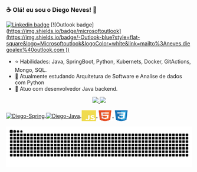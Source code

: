 <!-- ### Hi there 👋 -->

<!--
**diegosneves/diegosneves** is a ✨ _special_ ✨ repository because its `README.md` (this file) appears on your GitHub profile.

Here are some ideas to get you started:

- 🔭 I’m currently working on ...
- 🌱 I’m currently learning ...
- 👯 I’m looking to collaborate on ...
- 🤔 I’m looking for help with ...
- 💬 Ask me about ...
- 📫 How to reach me: ...
- 😄 Pronouns: ...
- ⚡ Fun fact: ...
-->

 ### ☕ Olá! eu sou o Diego Neves! 👋
 
 

[![Linkedin badge](https://img.shields.io/badge/-Linkedin-blue?flat-square&logo=Linkedin&logoColor=white&link=https://www.linkedin.com/in/diego-neves-224208177/)](https://www.linkedin.com/in/diego-neves-224208177/) [![Outlook badge]([https://img.shields.io/badge/microsoftoutlook](https://img.shields.io/badge/-Outlook-blue?style=flat-square&logo=Microsoftoutlook&logoColor=white&link=mailto%3Aneves.diegoalex%40outlook.com
))](mailto:neves.diegoalex@outlook.com)

- ⭐ Habilidades: Java, SpringBoot, Python, Kubernets, Docker, GitActions, Mongo, SQL.
- 🌱 Atualmente estudando Arquitetura de Software e Analise de dados com Python
- 🔭 Atuo com desenvolvedor Java backend.

<div align="center">
  <a href="https://github.com/diegosneves">
  <img height="180em" src="https://github-readme-stats.vercel.app/api?username=diegosneves&show_icons=true&theme=dark&include_all_commits=true&count_private=true"/>
  <img height="180em" src="https://github-readme-stats.vercel.app/api/top-langs/?username=diegosneves&layout=compact&langs_count=7&theme=dark"/>
</div>
 
 <div style="display: inline_block"><br>
  <img align="center" alt="Diego-Spring" height="30" width="40" src="https://cdn.jsdelivr.net/gh/devicons/devicon/icons/spring/spring-original.svg" />
  <img align="center" alt="Diego-Java" height="30" width="40" src="https://cdn.jsdelivr.net/gh/devicons/devicon/icons/java/java-original.svg" />  
  <img align="center" alt="Diego-Js" height="30" width="40" src="https://raw.githubusercontent.com/devicons/devicon/master/icons/javascript/javascript-plain.svg">  
  <img align="center" alt="Diego-HTML" height="30" width="40" src="https://raw.githubusercontent.com/devicons/devicon/master/icons/html5/html5-original.svg">
  <img align="center" alt="Diego-CSS" height="30" width="40" src="https://raw.githubusercontent.com/devicons/devicon/master/icons/css3/css3-original.svg">
  
![Snake animation](https://github.com/diegosneves/diegosneves/blob/output/github-contribution-grid-snake.svg)
</div> 
 
<!-- ### :eyes: Visualizações do perfil 
<p align="center">
 
![Visitor Count](https://profile-counter.glitch.me/{ValneiPereira}/count.svg)
</p> -->


 
